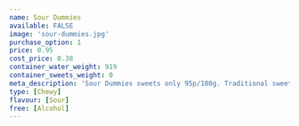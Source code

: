 ```yaml
---
name: Sour Dummies
available: FALSE
image: 'sour-dummies.jpg'
purchase_option: 1
price: 0.95
cost_price: 0.38
container_water_weight: 919
container_sweets_weight: 0
meta_description: 'Sour Dummies sweets only 95p/100g. Traditional sweets and more at Humbugs Confectionery Store. Specialists in satisfying your sweet tooth!'
type: [Chewy]
flavour: [Sour]
free: [Alcohol]
---
```

